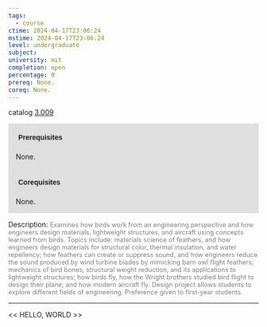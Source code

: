 ```yaml
---
tags:
  - course
ctime: 2024-04-17T23:06:24
mstime: 2024-04-17T23:06:24
level: undergraduate
subject: 
university: mit
completion: open
percentage: 0
prereq: None.
coreq: None.
---
```


catalog [3.009](http://student.mit.edu/catalog/m3a.html#3.009)

<span style="display: block; padding: 15px; background-color: rgb(100, 100, 100, 0.2);"><font id="m_prereq2913_0" style="display: block; font-family: Arial, sans-serif; font-weight: bold; padding: 5px">Prerequisites</font><br><span id="prereq2913_0">None.</span></span>
<span style="display: block; padding: 15px; background-color: rgb(100, 100, 100, 0.2);"><font id="m_coreq2913_0" style="display: block; font-family: Arial, sans-serif; font-weight: bold; padding: 5px">Corequisites</font><br><span id="coreq2913_0">None.</span></span>

<font style="">Description:</font>
<font style="color: grey; font-size: 0.8rem;">Examines how birds work from an engineering perspective and how engineers design materials, lightweight structures, and aircraft using concepts learned from birds. Topics include: materials science of feathers, and how engineers design materials for structural color, thermal insulation, and water repellency; how feathers can create or suppress sound, and how engineers reduce the sound produced by wind turbine blades by mimicking barn owl flight feathers; mechanics of bird bones, structural weight reduction, and its applications to lightweight structures; how birds fly, how the Wright brothers studied bird flight to design their plane, and how modern aircraft fly. Design project allows students to explore different fields of engineering. Preference given to first-year students.</font>



---

<< HELLO, WORLD >>
